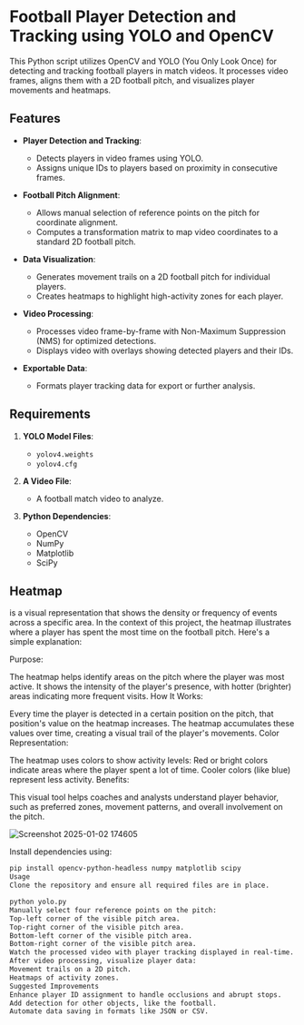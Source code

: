 # Football Player Detection and Tracking using YOLO and OpenCV

This Python script utilizes OpenCV and YOLO (You Only Look Once) for detecting and tracking football players in match videos. It processes video frames, aligns them with a 2D football pitch, and visualizes player movements and heatmaps.

## Features

- **Player Detection and Tracking**:
  - Detects players in video frames using YOLO.
  - Assigns unique IDs to players based on proximity in consecutive frames.

- **Football Pitch Alignment**:
  - Allows manual selection of reference points on the pitch for coordinate alignment.
  - Computes a transformation matrix to map video coordinates to a standard 2D football pitch.

- **Data Visualization**:
  - Generates movement trails on a 2D football pitch for individual players.
  - Creates heatmaps to highlight high-activity zones for each player.

- **Video Processing**:
  - Processes video frame-by-frame with Non-Maximum Suppression (NMS) for optimized detections.
  - Displays video with overlays showing detected players and their IDs.

- **Exportable Data**:
  - Formats player tracking data for export or further analysis.

## Requirements

1. **YOLO Model Files**:
   - `yolov4.weights`
   - `yolov4.cfg`

2. **A Video File**:
   - A football match video to analyze.

3. **Python Dependencies**:
   - OpenCV
   - NumPy
   - Matplotlib
   - SciPy
## Heatmap 
 is a visual representation that shows the density or frequency of events across a specific area. In the context of this project, the heatmap illustrates where a player has spent the most time on the football pitch. Here's a simple explanation:

Purpose:

The heatmap helps identify areas on the pitch where the player was most active. It shows the intensity of the player's presence, with hotter (brighter) areas indicating more frequent visits.
How It Works:

Every time the player is detected in a certain position on the pitch, that position's value on the heatmap increases.
The heatmap accumulates these values over time, creating a visual trail of the player's movements.
Color Representation:

The heatmap uses colors to show activity levels:
Red or bright colors indicate areas where the player spent a lot of time.
Cooler colors (like blue) represent less activity.
Benefits:

This visual tool helps coaches and analysts understand player behavior, such as preferred zones, movement patterns, and overall involvement on the pitch.

![Screenshot 2025-01-02 174605](https://github.com/user-attachments/assets/e794ab2d-925c-4ae7-b8bc-8b0a971df92a)



Install dependencies using:
```bash
pip install opencv-python-headless numpy matplotlib scipy
Usage
Clone the repository and ensure all required files are in place.

python yolo.py
Manually select four reference points on the pitch:
Top-left corner of the visible pitch area.
Top-right corner of the visible pitch area.
Bottom-left corner of the visible pitch area.
Bottom-right corner of the visible pitch area.
Watch the processed video with player tracking displayed in real-time.
After video processing, visualize player data:
Movement trails on a 2D pitch.
Heatmaps of activity zones.
Suggested Improvements
Enhance player ID assignment to handle occlusions and abrupt stops.
Add detection for other objects, like the football.
Automate data saving in formats like JSON or CSV.
